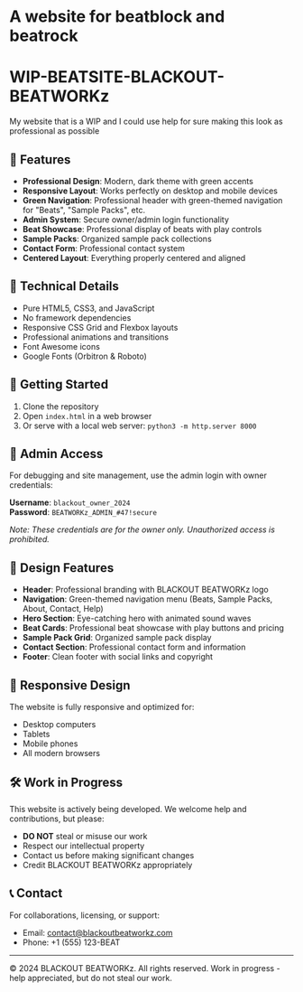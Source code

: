 # A website for beatblock and beatrock
# WIP-BEATSITE-BLACKOUT-BEATWORKz
My website that is a WIP and I could use help for sure making this look as professional as possible    
## 🎵 Features

- **Professional Design**: Modern, dark theme with green accents
- **Responsive Layout**: Works perfectly on desktop and mobile devices  
- **Green Navigation**: Professional header with green-themed navigation for "Beats", "Sample Packs", etc.
- **Admin System**: Secure owner/admin login functionality
- **Beat Showcase**: Professional display of beats with play controls
- **Sample Packs**: Organized sample pack collections
- **Contact Form**: Professional contact system
- **Centered Layout**: Everything properly centered and aligned

## 🔧 Technical Details

- Pure HTML5, CSS3, and JavaScript
- No framework dependencies
- Responsive CSS Grid and Flexbox layouts
- Professional animations and transitions
- Font Awesome icons
- Google Fonts (Orbitron & Roboto)

## 🚀 Getting Started

1. Clone the repository
2. Open `index.html` in a web browser
3. Or serve with a local web server: `python3 -m http.server 8000`

## 🔐 Admin Access

For debugging and site management, use the admin login with owner credentials:

**Username**: `blackout_owner_2024`  
**Password**: `BEATWORKz_ADMIN_#47!secure`

*Note: These credentials are for the owner only. Unauthorized access is prohibited.*

## 🎨 Design Features

- **Header**: Professional branding with BLACKOUT BEATWORKz logo
- **Navigation**: Green-themed navigation menu (Beats, Sample Packs, About, Contact, Help)
- **Hero Section**: Eye-catching hero with animated sound waves
- **Beat Cards**: Professional beat showcase with play buttons and pricing
- **Sample Pack Grid**: Organized sample pack display
- **Contact Section**: Professional contact form and information
- **Footer**: Clean footer with social links and copyright

## 📱 Responsive Design

The website is fully responsive and optimized for:
- Desktop computers
- Tablets
- Mobile phones
- All modern browsers

## 🛠️ Work in Progress

This website is actively being developed. We welcome help and contributions, but please:
- **DO NOT** steal or misuse our work
- Respect our intellectual property
- Contact us before making significant changes
- Credit BLACKOUT BEATWORKz appropriately

## 📞 Contact

For collaborations, licensing, or support:
- Email: contact@blackoutbeatworkz.com
- Phone: +1 (555) 123-BEAT

---

© 2024 BLACKOUT BEATWORKz. All rights reserved. Work in progress - help appreciated, but do not steal our work.
